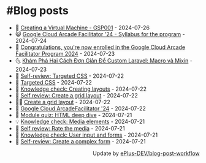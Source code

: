 # #Blog posts
<!-- BLOG-POST-LIST:START -->
- 🧰 [Creating a Virtual Machine - GSP001](https://eplus.dev/creating-a-virtual-machine-gsp001) - 2024-07-26
- 😺 [Google Cloud Arcade Facilitator &#39;24 - Syllabus for the program](https://eplus.dev/google-cloud-arcade-facilitator-24-syllabus-for-the-program) - 2024-07-24
- 🗽 [Congratulations, you&#39;re now enrolled in the Google Cloud Arcade Facilitator Program 2024](https://eplus.dev/congratulations-youre-now-enrolled-in-the-google-cloud-arcade-facilitator-program-2024) - 2024-07-23
- 🌜 [Khám Phá Hai Cách Đơn Giản Để Custom Laravel: Macro và Mixin](https://eplus.dev/kham-pha-hai-cach-don-gian-de-custom-laravel-macro-va-mixin) - 2024-07-23
- 📝 [Self-review: Targeted CSS](https://eplus.dev/self-review-targeted-css) - 2024-07-22
- 🚀 [Targeted CSS](https://eplus.dev/targeted-css) - 2024-07-22
- 💼 [Knowledge check: Creating layouts](https://eplus.dev/knowledge-check-creating-layouts) - 2024-07-22
- 🦣 [Self review: Create a grid layout](https://eplus.dev/self-review-create-a-grid-layout) - 2024-07-22
- 👨‍🏫 [Create a grid layout](https://eplus.dev/create-a-grid-layout) - 2024-07-22
- 🔭 [Google Cloud ArcadeFacilitator &#39;24](https://eplus.dev/google-cloud-arcade-facilitator-24) - 2024-07-22
- 🤡 [Module quiz: HTML deep dive](https://eplus.dev/module-quiz-html-deep-dive) - 2024-07-21
- 💡 [Knowledge check: Media elements](https://eplus.dev/knowledge-check-media-elements) - 2024-07-21
- 🦣 [Self review: Rate the media](https://eplus.dev/self-review-rate-the-media) - 2024-07-21
- 💪 [Knowledge check: User input and forms](https://eplus.dev/knowledge-check-user-input-and-forms) - 2024-07-21
- 🤡 [Self-review: Create a complex form](https://eplus.dev/self-review-create-a-complex-form) - 2024-07-21<!-- BLOG-POST-LIST:END -->
<div align="right">
  Update by <a target="_blank"
    href="https://github.com/ePlus-DEV/blog-post-workflow">ePlus-DEV/blog-post-workflow</a>
</div>
